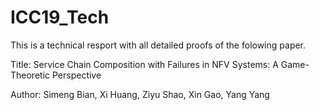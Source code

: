 # ICC19_Tech
This is a technical resport with all detailed proofs of the folowing paper.

Title: Service Chain Composition with Failures in NFV Systems: A Game-Theoretic Perspective

Author: Simeng Bian, Xi Huang, Ziyu Shao, Xin Gao, Yang Yang
